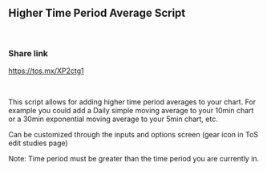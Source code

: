## Higher Time Period Average Script

<br />

### Share link
https://tos.mx/XP2ctg1

<br />

This script allows for adding higher time period averages to your chart.  For example you could add a Daily simple moving average to your 10min chart or a 30min exponential moving average to your 5min chart, etc.

Can be customized through the inputs and options screen (gear icon in ToS edit studies page)

Note: Time period must be greater than the time period you are currently in.